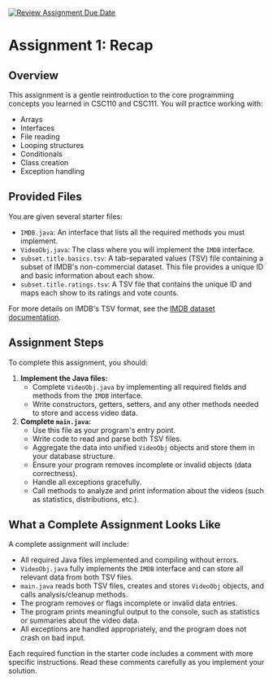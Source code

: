 [![Review Assignment Due Date](https://classroom.github.com/assets/deadline-readme-button-22041afd0340ce965d47ae6ef1cefeee28c7c493a6346c4f15d667ab976d596c.svg)](https://classroom.github.com/a/9wwqi1Zm)

# Assignment 1: Recap

## Overview

This assignment is a gentle reintroduction to the core programming concepts you learned in CSC110 and CSC111. You will practice working with:

- Arrays
- Interfaces
- File reading
- Looping structures
- Conditionals
- Class creation
- Exception handling

## Provided Files

You are given several starter files:

- `IMDB.java`: An interface that lists all the required methods you must implement.
- `VideoObj.java`: The class where you will implement the `IMDB` interface.
- `subset.title.basics.tsv`: A tab-separated values (TSV) file containing a subset of IMDB's non-commercial dataset. This file provides a unique ID and basic information about each show.
- `subset.title.ratings.tsv`: A TSV file that contains the unique ID and maps each show to its ratings and vote counts.

For more details on IMDB's TSV format, see the [IMDB dataset documentation](https://developer.imdb.com/non-commercial-datasets/).

## Assignment Steps

To complete this assignment, you should:

1. **Implement the Java files:**
	- Complete `VideoObj.java` by implementing all required fields and methods from the `IMDB` interface.
	- Write constructors, getters, setters, and any other methods needed to store and access video data.
2. **Complete `main.java`:**
	- Use this file as your program's entry point.
	- Write code to read and parse both TSV files.
	- Aggregate the data into unified `VideoObj` objects and store them in your database structure.
	- Ensure your program removes incomplete or invalid objects (data correctness).
	- Handle all exceptions gracefully.
	- Call methods to analyze and print information about the videos (such as statistics, distributions, etc.).

## What a Complete Assignment Looks Like

A complete assignment will include:

- All required Java files implemented and compiling without errors.
- `VideoObj.java` fully implements the `IMDB` interface and can store all relevant data from both TSV files.
- `main.java` reads both TSV files, creates and stores `VideoObj` objects, and calls analysis/cleanup methods.
- The program removes or flags incomplete or invalid data entries.
- The program prints meaningful output to the console, such as statistics or summaries about the video data.
- All exceptions are handled appropriately, and the program does not crash on bad input.

Each required function in the starter code includes a comment with more specific instructions. Read these comments carefully as you implement your solution.


